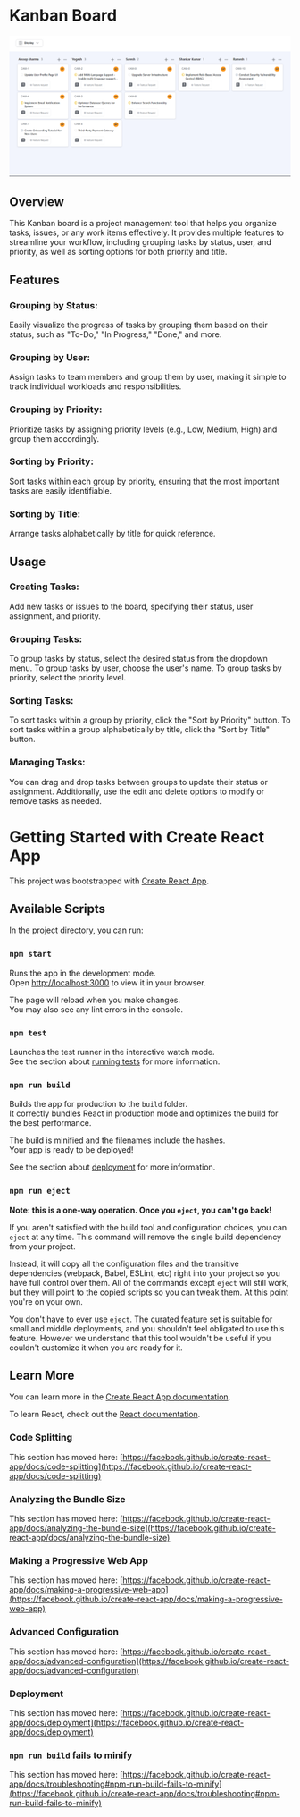 # Kanban Board

![Alt text](./image.png)

## Overview

This Kanban board is a project management tool that helps you organize tasks, issues, or any work items effectively. It provides multiple features to streamline your workflow, including grouping tasks by status, user, and priority, as well as sorting options for both priority and title.

## Features

### Grouping by Status:

Easily visualize the progress of tasks by grouping them based on their status, such as "To-Do," "In Progress," "Done," and more.

### Grouping by User:

Assign tasks to team members and group them by user, making it simple to track individual workloads and responsibilities.

### Grouping by Priority:

Prioritize tasks by assigning priority levels (e.g., Low, Medium, High) and group them accordingly.

### Sorting by Priority:

Sort tasks within each group by priority, ensuring that the most important tasks are easily identifiable.

### Sorting by Title:

Arrange tasks alphabetically by title for quick reference.

## Usage

### Creating Tasks:

Add new tasks or issues to the board, specifying their status, user assignment, and priority.

### Grouping Tasks:

To group tasks by status, select the desired status from the dropdown menu.
To group tasks by user, choose the user's name.
To group tasks by priority, select the priority level.

### Sorting Tasks:

To sort tasks within a group by priority, click the "Sort by Priority" button.
To sort tasks within a group alphabetically by title, click the "Sort by Title" button.

### Managing Tasks:

You can drag and drop tasks between groups to update their status or assignment. Additionally, use the edit and delete options to modify or remove tasks as needed.

# Getting Started with Create React App

This project was bootstrapped with [Create React App](https://github.com/facebook/create-react-app).

## Available Scripts

In the project directory, you can run:

### `npm start`

Runs the app in the development mode.\
Open [http://localhost:3000](http://localhost:3000) to view it in your browser.

The page will reload when you make changes.\
You may also see any lint errors in the console.

### `npm test`

Launches the test runner in the interactive watch mode.\
See the section about [running tests](https://facebook.github.io/create-react-app/docs/running-tests) for more information.

### `npm run build`

Builds the app for production to the `build` folder.\
It correctly bundles React in production mode and optimizes the build for the best performance.

The build is minified and the filenames include the hashes.\
Your app is ready to be deployed!

See the section about [deployment](https://facebook.github.io/create-react-app/docs/deployment) for more information.

### `npm run eject`

**Note: this is a one-way operation. Once you `eject`, you can't go back!**

If you aren't satisfied with the build tool and configuration choices, you can `eject` at any time. This command will remove the single build dependency from your project.

Instead, it will copy all the configuration files and the transitive dependencies (webpack, Babel, ESLint, etc) right into your project so you have full control over them. All of the commands except `eject` will still work, but they will point to the copied scripts so you can tweak them. At this point you're on your own.

You don't have to ever use `eject`. The curated feature set is suitable for small and middle deployments, and you shouldn't feel obligated to use this feature. However we understand that this tool wouldn't be useful if you couldn't customize it when you are ready for it.

## Learn More

You can learn more in the [Create React App documentation](https://facebook.github.io/create-react-app/docs/getting-started).

To learn React, check out the [React documentation](https://reactjs.org/).

### Code Splitting

This section has moved here: [https://facebook.github.io/create-react-app/docs/code-splitting](https://facebook.github.io/create-react-app/docs/code-splitting)

### Analyzing the Bundle Size

This section has moved here: [https://facebook.github.io/create-react-app/docs/analyzing-the-bundle-size](https://facebook.github.io/create-react-app/docs/analyzing-the-bundle-size)

### Making a Progressive Web App

This section has moved here: [https://facebook.github.io/create-react-app/docs/making-a-progressive-web-app](https://facebook.github.io/create-react-app/docs/making-a-progressive-web-app)

### Advanced Configuration

This section has moved here: [https://facebook.github.io/create-react-app/docs/advanced-configuration](https://facebook.github.io/create-react-app/docs/advanced-configuration)

### Deployment

This section has moved here: [https://facebook.github.io/create-react-app/docs/deployment](https://facebook.github.io/create-react-app/docs/deployment)

### `npm run build` fails to minify

This section has moved here: [https://facebook.github.io/create-react-app/docs/troubleshooting#npm-run-build-fails-to-minify](https://facebook.github.io/create-react-app/docs/troubleshooting#npm-run-build-fails-to-minify)
